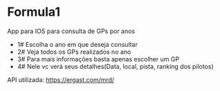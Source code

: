 # Formula1
App para IOS para consulta de GPs por anos

- 1# Escolha o ano em que deseja consultar
- 2# Veja todos os GPs realizados no ano
- 3# Para mais informações basta apenas escolher um GP
- 4# Nele vc verá seus detalhes(Data, local, pista, ranking dos pilotos)

API utilizada:
  https://ergast.com/mrd/
